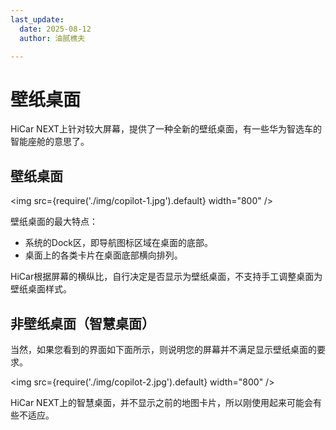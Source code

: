 ```yaml
---
last_update:
  date: 2025-08-12
  author: 油腻樵夫

---
```


# 壁纸桌面

HiCar NEXT上针对较大屏幕，提供了一种全新的壁纸桌面，有一些华为智选车的智能座舱的意思了。

## 壁纸桌面

<img
  src={require('./img/copilot-1.jpg').default}
  width="800" 
/>

壁纸桌面的最大特点：
* 系统的Dock区，即导航图标区域在桌面的底部。
* 桌面上的各类卡片在桌面底部横向排列。

HiCar根据屏幕的横纵比，自行决定是否显示为壁纸桌面，不支持手工调整桌面为壁纸桌面样式。

## 非壁纸桌面（智慧桌面）

当然，如果您看到的界面如下面所示，则说明您的屏幕并不满足显示壁纸桌面的要求。

<img
  src={require('./img/copilot-2.jpg').default}
  width="800" 
/>

HiCar NEXT上的智慧桌面，并不显示之前的地图卡片，所以刚使用起来可能会有些不适应。
